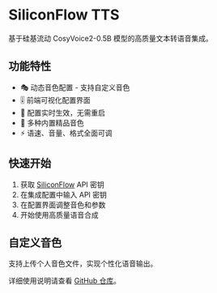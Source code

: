 # SiliconFlow TTS

基于硅基流动 CosyVoice2-0.5B 模型的高质量文本转语音集成。

## 功能特性

- 🎭 动态音色配置 - 支持自定义音色
- 🎚️ 前端可视化配置界面
- 🔄 配置实时生效，无需重启
- 🎵 多种内置精品音色
- ⚡ 语速、音量、格式全面可调

## 快速开始

1. 获取 [SiliconFlow](https://cloud.siliconflow.cn/) API 密钥
2. 在集成配置中输入 API 密钥  
3. 在配置界面调整音色和参数
4. 开始使用高质量语音合成

## 自定义音色

支持上传个人音色文件，实现个性化语音输出。

详细使用说明请查看 [GitHub 仓库](https://github.com/your-username/siliconflow-tts-ha)。